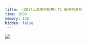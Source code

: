 ```yaml
---
title: 【2017上海市模拟赛】T1 骰子的游戏
time: 1000
memory: 128
hidden: false
---
```


![](http://ww1.sinaimg.cn/large/618359cbgy1fkwuparl5yj20tf12m0x1.jpg)
